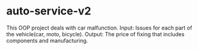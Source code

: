 # auto-service-v2
This OOP project deals with car malfunction.
Input: Issues for each part of the vehicle(car, moto, bicycle).
Output: The price of fixing that includes components and manufacturing.
